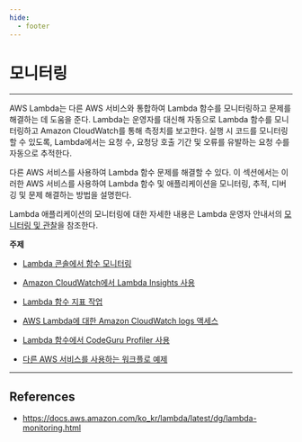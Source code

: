 ```yaml
---
hide:
  - footer
---
```


# 모니터링

---

AWS Lambda는 다른 AWS 서비스와 통합하여 Lambda 함수를 모니터링하고 문제를 해결하는 데 도움을 준다. Lambda는 운영자를 대신해 자동으로 Lambda 함수를 모니터링하고 Amazon CloudWatch를 통해 측정치를 보고한다. 실행 시 코드를 모니터링할 수 있도록, Lambda에서는 요청 수, 요청당 호출 기간 및 오류를 유발하는 요청 수를 자동으로 추적한다.

다른 AWS 서비스를 사용하여 Lambda 함수 문제를 해결할 수 있다. 이 섹션에서는 이러한 AWS 서비스를 사용하여 Lambda 함수 및 애플리케이션을 모니터링, 추적, 디버깅 및 문제 해결하는 방법을 설명한다.

Lambda 애플리케이션의 모니터링에 대한 자세한 내용은 Lambda 운영자 안내서의 [모니터링 및 관찰](https://docs.aws.amazon.com/lambda/latest/operatorguide/monitoring-observability.html)을 참조한다.

**주제**

- [Lambda 콘솔에서 함수 모니터링](https://docs.aws.amazon.com/ko_kr/lambda/latest/dg/monitoring-functions-access-metrics.html)

- [Amazon CloudWatch에서 Lambda Insights 사용](https://docs.aws.amazon.com/ko_kr/lambda/latest/dg/monitoring-insights.html)

- [Lambda 함수 지표 작업](https://docs.aws.amazon.com/ko_kr/lambda/latest/dg/monitoring-metrics.html)

- [AWS Lambda에 대한 Amazon CloudWatch logs 액세스](https://docs.aws.amazon.com/ko_kr/lambda/latest/dg/monitoring-cloudwatchlogs.html)

- [Lambda 함수에서 CodeGuru Profiler 사용](https://docs.aws.amazon.com/ko_kr/lambda/latest/dg/monitoring-code-profiler.html)

- [다른 AWS 서비스를 사용하는 워크플로 예제](https://docs.aws.amazon.com/ko_kr/lambda/latest/dg/monitoring-servicemap.html)

---

## References

- <https://docs.aws.amazon.com/ko_kr/lambda/latest/dg/lambda-monitoring.html>
